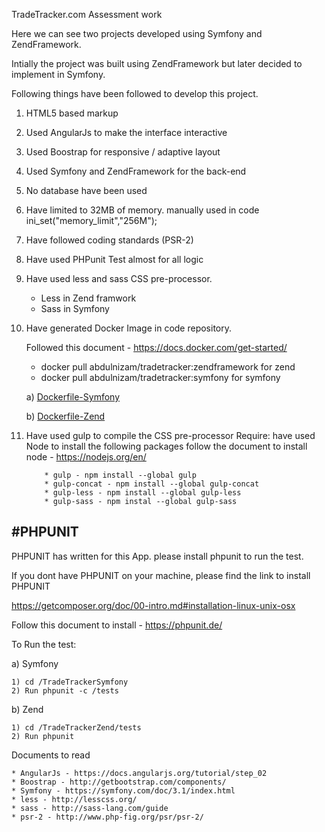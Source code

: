 TradeTracker.com Assessment work


Here we can see two projects developed using Symfony and ZendFramework.

Intially the project was built using ZendFramework but later decided to implement in Symfony.

Following things have been followed to develop this project.

1) HTML5 based markup
2) Used AngularJs to make the interface interactive
3) Used Boostrap for responsive / adaptive layout
4) Used Symfony and ZendFramework for the back-end
5) No database have been used
6) Have limited to 32MB of memory. manually used in code ini_set("memory_limit","256M"); 

7) Have followed coding standards (PSR-2)
8) Have used PHPunit Test almost for all logic

9) Have used less and sass CSS pre-processor.

	* Less in Zend framwork 
	* Sass in Symfony

10) Have generated Docker Image in code repository.

	Followed this document - https://docs.docker.com/get-started/

	* docker pull abdulnizam/tradetracker:zendframework for zend
	* docker pull abdulnizam/tradetracker:symfony for symfony

	a) <a href="https://github.com/Freniz/TradeTrackerProjects/blob/integration/DockerFile/symfony/Dockerfile">Dockerfile-Symfony</a>

	b) <a href="https://github.com/Freniz/TradeTrackerProjects/blob/integration/DockerFile/zend/Dockerfile">Dockerfile-Zend</a>

11) Have used gulp to compile the CSS pre-processor
	Require:
		have used Node to install the following packages
			follow the document to install node - https://nodejs.org/en/
			
			* gulp - npm install --global gulp
			* gulp-concat - npm install --global gulp-concat
			* gulp-less - npm install --global gulp-less
			* gulp-sass - npm instal --global gulp-sass 


#PHPUNIT
---------

PHPUNIT has written for this App. please install phpunit to run the test.

If you dont have PHPUNIT on your machine, please find the link to install PHPUNIT

https://getcomposer.org/doc/00-intro.md#installation-linux-unix-osx

Follow this document to install - https://phpunit.de/

To Run the test:

a) Symfony

	1) cd /TradeTrackerSymfony
	2) Run phpunit -c /tests

b) Zend

	1) cd /TradeTrackerZend/tests
	2) Run phpunit


Documents to read 
	 
	* AngularJs - https://docs.angularjs.org/tutorial/step_02
	* Boostrap - http://getbootstrap.com/components/
	* Symfony - https://symfony.com/doc/3.1/index.html
	* less - http://lesscss.org/
	* sass - http://sass-lang.com/guide
	* psr-2 - http://www.php-fig.org/psr/psr-2/






